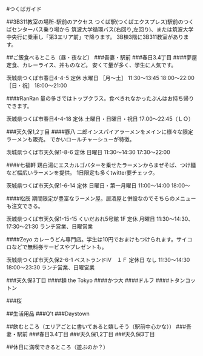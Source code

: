 #つくばガイド

##3B311教室の場所-駅前のアクセス
つくば駅(つくばエクスプレス)駅前のつくばセンターバス乗り場から
筑波大学循環バス(右回り,左回り)、または筑波大学中央行に乗車し「第3エリア前」で降ります。
3B棟3階に3B311教室があります。

##ご飯食べるところ（昼・夜など）
###吾妻・駅前
###春日3.4丁目
####夢屋
定食、カレーライス、丼ものなど。
安くて量が多く、学生に人気です。

茨城県つくば市春日4-4-5
定休 水曜日
［月～土］
11:30～13:45
18:00～22:00
［日・祝］
18:00～21:00

####RanRan
量の多さではトップクラス。食べきれなかったぶんはお持ち帰りできます。

茨城県つくば市春日4-4-18
定休 土曜日・日曜日・祝日
17:00～22:45（ＬＯ）

###天久保1,2丁目
####豚八
二郎インスパイアラーメンをメインに様々な限定ラーメンも販売。
でかいロールチャーシューが特徴。

茨城県つくば市天久保1-8-6
定休 日曜日
11:30～14:30 
17:30～22:00

####七福軒
鶏白湯にエスカルゴバターを乗せたラーメンからまぜそば、つけ麺など幅広いラーメンを提供。
1日限定も多くtwitter要チェック。

茨城県つくば市天久保1-6-14
定休 日曜日・第一月曜日
11:00～14:00 18:00～

####松辰
期間限定が豊富なラーメン屋。居酒屋と併設なのでそちらのメニューも注文できる。

茨城県つくば市天久保1-15-15 くいだおれ5号館 1F
定休 月曜日
11:30～14:30、17:30～21:30
ランチ営業、日曜営業

####Zeyo
カレーうどん専門店。学生は10円でおまけもつけられます。サイコロなどで無料券サービスやプレゼントも。

茨城県つくば市天久保2-6-1 ベストランドⅣ　１Ｆ
定休日 なし
11:30～14:30 
18:00～23:30
ランチ営業、日曜営業

###天久保3丁目
####麺 the Tokyo
####かつ大
####ドルフ
####トタンコットン

###桜

##生活用品
###Q't
###Daystown

##飲むところ（エリアごとに書いてあると嬉しそう（駅前中心かな））
###吾妻・駅前
###春日3.4丁目
###天久保1,2丁目
###天久保3丁目

##休日に満喫できるところ（遊ぶのか？）